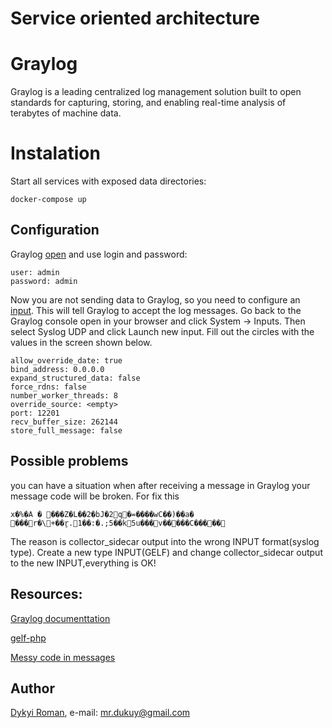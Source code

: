 Service oriented architecture
=======

# Graylog

Graylog is a leading centralized log management solution built to open standards for capturing, storing, and enabling real-time analysis of terabytes of machine data.

# Instalation

Start all services with exposed data directories:

```
docker-compose up
```

## Configuration

Graylog [open](http://127.0.0.1:9000) and use login and password:

```
user: admin
password: admin
```

Now you are not sending data to Graylog, so you need to configure an [input](https://docs.graylog.org/en/2.0/pages/getting_started/config_input.html#configure-graylog-input). This will tell Graylog to accept the log messages.
Go back to the Graylog console open in your browser and click System -> Inputs. Then select Syslog UDP and click Launch new input. Fill out the circles with the values in the screen shown below.

```
allow_override_date: true
bind_address: 0.0.0.0
expand_structured_data: false
force_rdns: false
number_worker_threads: 8
override_source: <empty>
port: 12201
recv_buffer_size: 262144
store_full_message: false
```

## Possible problems

you can have a situation when after receiving a message in Graylog your message code will be broken. For fix this

```
x�%�A � ���Z�L��2�bJ�2q�=����wC��)��a�
���r�\+��r̥.1��:�.;5��k5u���v�����C�����

```
The reason is collector_sidecar output into the wrong INPUT format(syslog type).
Create a new type INPUT(GELF) and change collector_sidecar output to the new INPUT,everything is OK!

## Resources:

[Graylog documenttation](https://docs.graylog.org/en/3.2/index.html)

[gelf-php](https://github.com/bzikarsky/gelf-php)

[Messy code in messages](https://community.graylog.org/t/messy-code-in-messages/1437)
    
## Author
[Dykyi Roman](https://www.linkedin.com/in/roman-dykyi-43428543/), e-mail: [mr.dukuy@gmail.com](mailto:mr.dukuy@gmail.com)

